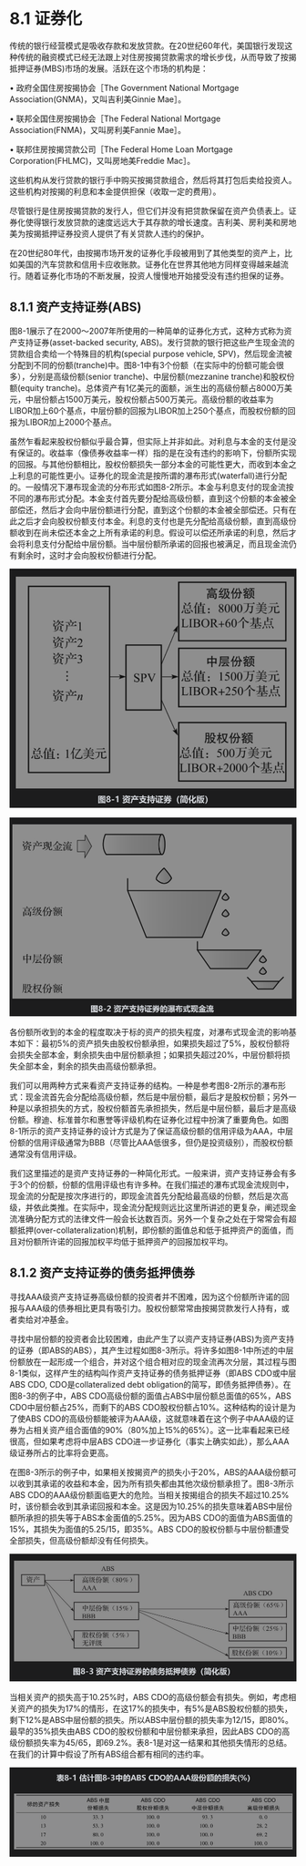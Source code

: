# 8.1 证券化

传统的银行经营模式是吸收存款和发放贷款。在20世纪60年代，美国银行发现这种传统的融资模式已经无法跟上对住房按揭贷款需求的增长步伐，从而导致了按揭抵押证券(MBS)市场的发展。活跃在这个市场的机构是：

• 政府全国住房按揭协会［The Government National Mortgage Association(GNMA)，又叫吉利美Ginnie Mae］。

• 联邦全国住房按揭协会［The Federal National Mortgage Association(FNMA)，又叫房利美Fannie Mae］。

• 联邦住房按揭贷款公司［The Federal Home Loan Mortgage Corporation(FHLMC)，又叫房地美Freddie Mac］。

这些机构从发行贷款的银行手中购买按揭贷款组合，然后将其打包后卖给投资人。这些机构对按揭的利息和本金提供担保（收取一定的费用）。

尽管银行是住房按揭贷款的发行人，但它们并没有把贷款保留在资产负债表上。证券化使得银行发放贷款的速度远远大于其存款的增长速度。吉利美、房利美和房地美为按揭抵押证券投资人提供了有关贷款人违约的保护。

在20世纪80年代，由按揭市场开发的证券化手段被用到了其他类型的资产上，比如美国的汽车贷款和信用卡应收账款。证券化在世界其他地方同样变得越来越流行。随着证券化市场的不断发展，投资人慢慢地开始接受没有违约担保的证券。

## 8.1.1 资产支持证券(ABS)

图8-1展示了在2000～2007年所使用的一种简单的证券化方式，这种方式称为资产支持证券(asset-backed security, ABS)。发行贷款的银行把这些产生现金流的贷款组合卖给一个特殊目的机构(special purpose vehicle, SPV)，然后现金流被分配到不同的份额(tranche)中。图8-1中有3个份额（在实际中的份额可能会很多），分别是高级份额(senior tranche)、中层份额(mezzanine tranche)和股权份额(equity tranche)。总体资产有1亿美元的面额，派生出的高级份额占8000万美元，中层份额占1500万美元，股权份额占500万美元。高级份额的收益率为LIBOR加上60个基点，中层份额的回报为LIBOR加上250个基点，而股权份额的回报为LIBOR加上2000个基点。

虽然乍看起来股权份额似乎最合算，但实际上并非如此。对利息与本金的支付是没有保证的。收益率（像债券收益率一样）指的是在没有违约的影响下，份额所实现的回报。与其他份额相比，股权份额损失一部分本金的可能性更大，而收到本金之上利息的可能性更小。证券化的现金流是按所谓的瀑布形式(waterfall)进行分配的。一般情况下瀑布现金流的分布形式如图8-2所示。本金与利息支付的现金流按不同的瀑布形式分配。本金支付首先要分配给高级份额，直到这个份额的本金被全部偿还，然后才会向中层份额进行分配，直到这个份额的本金被全部偿还。只有在此之后才会向股权份额支付本金。利息的支付也是先分配给高级份额，直到高级份额收到在尚未偿还本金之上所有承诺的利息。假设可以偿还所承诺的利息，然后才会将利息支付分配给中层份额。当中层份额所承诺的回报也被满足，而且现金流仍有剩余时，这时才会向股权份额进行分配。

![](images/2024-02-29-14-46-01.png)

![](images/2024-02-29-14-46-12.png)

各份额所收到的本金的程度取决于标的资产的损失程度，对瀑布式现金流的影响基本如下：最初5%的资产损失由股权份额承担，如果损失超过了5%，股权份额将会损失全部本金，剩余损失由中层份额承担；如果损失超过20%，中层份额将损失全部本金，剩余的损失由高级份额承担。

我们可以用两种方式来看资产支持证券的结构。一种是参考图8-2所示的瀑布形式：现金流首先会分配给高级份额，然后是中层份额，最后才是股权份额；另外一种是以承担损失的方式，股权份额首先承担损失，然后是中层份额，最后才是高级份额。穆迪、标准普尔和惠誉等评级机构在证券化过程中扮演了重要角色。如图8-1所示的资产支持证券的设计方式是为了保证高级份额的信用评级为AAA，中层份额的信用评级通常为BBB（尽管比AAA低很多，但仍是投资级别），而股权份额通常没有信用评级。

我们这里描述的是资产支持证券的一种简化形式。一般来讲，资产支持证券会有多于3个的份额，份额的信用评级也有许多种。在我们描述的瀑布式现金流规则中，现金流的分配是按次序进行的，即现金流首先分配给最高级的份额，然后是次高级，并依此类推。在实际中，现金流分配规则远比这里所讲述的更复杂，阐述现金流准确分配方式的法律文件一般会长达数百页。另外一个复杂之处在于常常会有超额抵押(over-collateralization)机制，即份额的面值总和低于抵押资产的面值，而且对份额所许诺的回报加权平均低于抵押资产的回报加权平均。

## 8.1.2 资产支持证券的债务抵押债券

寻找AAA级资产支持证券高级份额的投资者并不困难，因为这个份额所许诺的回报与AAA级的债券相比更具有吸引力。股权份额常常由按揭贷款发行人持有，或者卖给对冲基金。

寻找中层份额的投资者会比较困难，由此产生了以资产支持证券(ABS)为资产支持的证券（即ABS的ABS），其产生过程如图8-3所示。将许多如图8-1中所述的中层份额放在一起形成一个组合，并对这个组合相对应的现金流再次分层，其过程与图8-1类似，这样产生的结构叫作资产支持证券的债务抵押证券（即ABS CDO或中层ABS CDO, CDO是collateralized debt obligation的简写，即债务抵押债券）。在图8-3的例子中，ABS CDO高级份额的面值占ABS中层份额总面值的65%，ABS CDO中层份额占25%，而剩下的ABS CDO股权份额占10%。这种结构的设计是为了使ABS CDO的高级份额能被评为AAA级，这就意味着在这个例子中AAA级的证券为占相关资产组合面值的90%（80%加上15%的65%）。这一比率看起来已经很高，但如果考虑将中层ABS CDO进一步证券化（事实上确实如此），那么AAA级证券所占的比率将会更高。

在图8-3所示的例子中，如果相关按揭资产的损失小于20%，ABS的AAA级份额可以收到其承诺的收益和本金，因为所有损失都由其他次级份额承担了。图8-3所示ABS CDO的AAA级份额面临更大的危险。当相关按揭组合的损失不超过10.25%时，该份额会收到其承诺回报和本金。这是因为10.25%的损失意味着ABS中层份额所承担的损失等于ABS本金面值的5.25%。因为ABS CDO的面值为ABS面值的15%，其损失为面值的5.25/15，即35%。ABS CDO的股权份额与中层份额遭受全部损失，但高级份额却没有任何损失。

![](images/2024-02-29-14-48-56.png)

当相关资产的损失高于10.25%时，ABS CDO的高级份额会有损失。例如，考虑相关资产的损失为17%的情形，在这17%的损失中，有5%是ABS股权份额的损失，剩下12%是ABS中层份额的损失。所以ABS中层份额的损失率为12/15，即80%。最早的35%损失由ABS CDO的股权份额和中层份额来承担，因此ABS CDO的高级份额损失率为45/65，即69.2%。表8-1是对这一结果和其他损失情形的总结。在我们的计算中假设了所有ABS组合都有相同的违约率。

![](images/2024-02-29-14-50-42.png)

